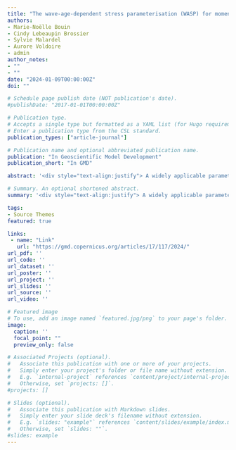 ```yaml
---
title: "The wave-age-dependent stress parameterisation (WASP) for momentum and heat turbulent fluxes at sea in SURFEX v8.1"
authors:
- Marie-Noëlle Bouin
- Cindy Lebeaupin Brossier
- Sylvie Malardel
- Aurore Voldoire
- admin
author_notes:
- ""
- ""
date: "2024-01-09T00:00:00Z"
doi: ""

# Schedule page publish date (NOT publication's date).
#publishDate: "2017-01-01T00:00:00Z"

# Publication type.
# Accepts a single type but formatted as a YAML list (for Hugo requirements).
# Enter a publication type from the CSL standard.
publication_types: ["article-journal"]

# Publication name and optional abbreviated publication name.
publication: "In Geoscientific Model Development"
publication_short: "In GMD"

abstract: '<div style="text-align:justify"> A widely applicable parameterisation of turbulent heat and momentum fluxes at sea has been developed for the SURFEX v8.1 surface model. This wave-age-dependent stress parameterisation (WASP) combines a close fit to available in situ observations at sea up to wind speed of 60 m s−1 with the possibility of activating the impact of wave growth on the wind stress. It aims in particular at representing the effect of surface processes that depend on the surface wind according to the state of the art. It can be used with the different atmospheric models coupled with the surface model SURFEX, including the CNRM-CM climate model, the operational (numerical weather prediction) systems in use at Météo-France, and the research model Meso-NH. Designed to be used in coupled or forced mode with a wave model, it can also be used in an atmosphere-only configuration. It has been validated and tested in several case studies covering different surface conditions known to be sensitive to the representation of surface turbulent fluxes: (i) the impact of a sea surface temperature (SST) front on low-level flow by weak wind, (ii) the simulation of a Mediterranean heavy precipitating event where waves are known to influence the low-level wind and displace precipitation, (iii) several tropical cyclones, and (iv) a climate run over 35 years. It shows skills comparable to or better than the different parameterisations in use in SURFEX v8.1 so far. </div>'

# Summary. An optional shortened abstract.
summary: '<div style="text-align:justify"> A widely applicable parameterisation of turbulent heat and momentum fluxes at sea has been developed for the SURFEX v8.1 surface model. This wave-age-dependent stress parameterisation (WASP) combines a close fit to available in situ observations at sea up to wind speed of 60 m s−1 with the possibility of activating the impact of wave growth on the wind stress. It aims in particular at representing the effect of surface processes that depend on the surface wind according to the state of the art. It can be used with the different atmospheric models coupled with the surface model SURFEX, including the CNRM-CM climate model, the operational (numerical weather prediction) systems in use at Météo-France, and the research model Meso-NH. Designed to be used in coupled or forced mode with a wave model, it can also be used in an atmosphere-only configuration. It has been validated and tested in several case studies covering different surface conditions known to be sensitive to the representation of surface turbulent fluxes: (i) the impact of a sea surface temperature (SST) front on low-level flow by weak wind, (ii) the simulation of a Mediterranean heavy precipitating event where waves are known to influence the low-level wind and displace precipitation, (iii) several tropical cyclones, and (iv) a climate run over 35 years. It shows skills comparable to or better than the different parameterisations in use in SURFEX v8.1 so far. </div>'

tags:
- Source Themes
featured: true

links:
 - name: "Link"
   url: "https://gmd.copernicus.org/articles/17/117/2024/"
url_pdf: ''
url_code: ''
url_dataset: ''
url_poster: ''
url_project: ''
url_slides: ''
url_source: ''
url_video: ''

# Featured image
# To use, add an image named `featured.jpg/png` to your page's folder. 
image:
  caption: ''
  focal_point: ""
  preview_only: false

# Associated Projects (optional).
#   Associate this publication with one or more of your projects.
#   Simply enter your project's folder or file name without extension.
#   E.g. `internal-project` references `content/project/internal-project/index.md`.
#   Otherwise, set `projects: []`.
#projects: []

# Slides (optional).
#   Associate this publication with Markdown slides.
#   Simply enter your slide deck's filename without extension.
#   E.g. `slides: "example"` references `content/slides/example/index.md`.
#   Otherwise, set `slides: ""`.
#slides: example
---
```


<!--
{{% callout note %}}
Click the *Cite* button above to demo the feature to enable visitors to import publication metadata into their reference management software.
{{% /callout %}}

{{% callout note %}}
Create your slides in Markdown - click the *Slides* button to check out the example.
{{% /callout %}}

Add the publication's **full text** or **supplementary notes** here. You can use rich formatting such as including [code, math, and images](https://docs.hugoblox.com/content/writing-markdown-latex/).
-->